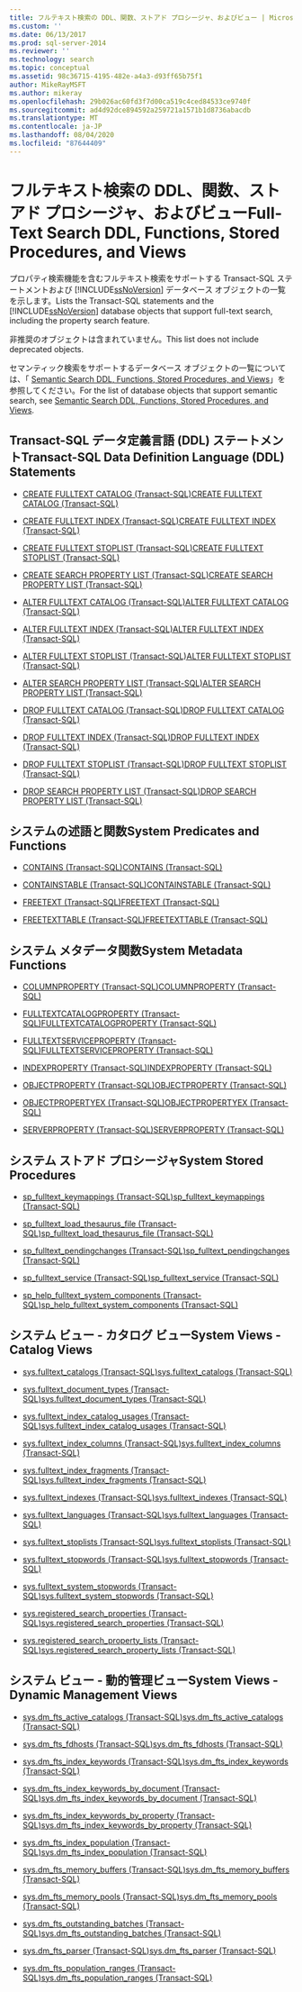 ```yaml
---
title: フルテキスト検索の DDL、関数、ストアド プロシージャ、およびビュー | Microsoft Docs
ms.custom: ''
ms.date: 06/13/2017
ms.prod: sql-server-2014
ms.reviewer: ''
ms.technology: search
ms.topic: conceptual
ms.assetid: 98c36715-4195-482e-a4a3-d93ff65b75f1
author: MikeRayMSFT
ms.author: mikeray
ms.openlocfilehash: 29b026ac60fd3f7d00ca519c4ced84533ce9740f
ms.sourcegitcommit: ad4d92dce894592a259721a1571b1d8736abacdb
ms.translationtype: MT
ms.contentlocale: ja-JP
ms.lasthandoff: 08/04/2020
ms.locfileid: "87644409"
---
```

# <a name="full-text-search-ddl-functions-stored-procedures-and-views"></a><span data-ttu-id="db55e-102">フルテキスト検索の DDL、関数、ストアド プロシージャ、およびビュー</span><span class="sxs-lookup"><span data-stu-id="db55e-102">Full-Text Search DDL, Functions, Stored Procedures, and Views</span></span>
  <span data-ttu-id="db55e-103">プロパティ検索機能を含むフルテキスト検索をサポートする Transact-SQL ステートメントおよび [!INCLUDE[ssNoVersion](../../includes/ssnoversion-md.md)] データベース オブジェクトの一覧を示します。</span><span class="sxs-lookup"><span data-stu-id="db55e-103">Lists the Transact-SQL statements and the [!INCLUDE[ssNoVersion](../../includes/ssnoversion-md.md)] database objects that support full-text search, including the property search feature.</span></span>  
  
 <span data-ttu-id="db55e-104">非推奨のオブジェクトは含まれていません。</span><span class="sxs-lookup"><span data-stu-id="db55e-104">This list does not include deprecated objects.</span></span>  
  
 <span data-ttu-id="db55e-105">セマンティック検索をサポートするデータベース オブジェクトの一覧については、「 [Semantic Search DDL, Functions, Stored Procedures, and Views](../views/views.md)」を参照してください。</span><span class="sxs-lookup"><span data-stu-id="db55e-105">For the list of database objects that support semantic search, see [Semantic Search DDL, Functions, Stored Procedures, and Views](../views/views.md).</span></span>  
  
##  <a name="transact-sql-data-definition-language-ddl-statements"></a><a name="ddl"></a> <span data-ttu-id="db55e-106">Transact-SQL データ定義言語 (DDL) ステートメント</span><span class="sxs-lookup"><span data-stu-id="db55e-106">Transact-SQL Data Definition Language (DDL) Statements</span></span>  
  
-   [<span data-ttu-id="db55e-107">CREATE FULLTEXT CATALOG &#40;Transact-SQL&#41;</span><span class="sxs-lookup"><span data-stu-id="db55e-107">CREATE FULLTEXT CATALOG &#40;Transact-SQL&#41;</span></span>](/sql/t-sql/statements/create-fulltext-catalog-transact-sql)  
  
-   [<span data-ttu-id="db55e-108">CREATE FULLTEXT INDEX &#40;Transact-SQL&#41;</span><span class="sxs-lookup"><span data-stu-id="db55e-108">CREATE FULLTEXT INDEX &#40;Transact-SQL&#41;</span></span>](/sql/t-sql/statements/create-fulltext-index-transact-sql)  
  
-   [<span data-ttu-id="db55e-109">CREATE FULLTEXT STOPLIST &#40;Transact-SQL&#41;</span><span class="sxs-lookup"><span data-stu-id="db55e-109">CREATE FULLTEXT STOPLIST &#40;Transact-SQL&#41;</span></span>](/sql/t-sql/statements/create-fulltext-stoplist-transact-sql)  
  
-   [<span data-ttu-id="db55e-110">CREATE SEARCH PROPERTY LIST &#40;Transact-SQL&#41;</span><span class="sxs-lookup"><span data-stu-id="db55e-110">CREATE SEARCH PROPERTY LIST &#40;Transact-SQL&#41;</span></span>](/sql/t-sql/statements/create-search-property-list-transact-sql)  
  
-   [<span data-ttu-id="db55e-111">ALTER FULLTEXT CATALOG &#40;Transact-SQL&#41;</span><span class="sxs-lookup"><span data-stu-id="db55e-111">ALTER FULLTEXT CATALOG &#40;Transact-SQL&#41;</span></span>](/sql/t-sql/statements/alter-fulltext-catalog-transact-sql)  
  
-   [<span data-ttu-id="db55e-112">ALTER FULLTEXT INDEX &#40;Transact-SQL&#41;</span><span class="sxs-lookup"><span data-stu-id="db55e-112">ALTER FULLTEXT INDEX &#40;Transact-SQL&#41;</span></span>](/sql/t-sql/statements/alter-fulltext-index-transact-sql)  
  
-   [<span data-ttu-id="db55e-113">ALTER FULLTEXT STOPLIST &#40;Transact-SQL&#41;</span><span class="sxs-lookup"><span data-stu-id="db55e-113">ALTER FULLTEXT STOPLIST &#40;Transact-SQL&#41;</span></span>](/sql/t-sql/statements/alter-fulltext-stoplist-transact-sql)  
  
-   [<span data-ttu-id="db55e-114">ALTER SEARCH PROPERTY LIST &#40;Transact-SQL&#41;</span><span class="sxs-lookup"><span data-stu-id="db55e-114">ALTER SEARCH PROPERTY LIST &#40;Transact-SQL&#41;</span></span>](/sql/t-sql/statements/alter-search-property-list-transact-sql)  
  
-   [<span data-ttu-id="db55e-115">DROP FULLTEXT CATALOG &#40;Transact-SQL&#41;</span><span class="sxs-lookup"><span data-stu-id="db55e-115">DROP FULLTEXT CATALOG &#40;Transact-SQL&#41;</span></span>](/sql/t-sql/statements/drop-fulltext-catalog-transact-sql)  
  
-   [<span data-ttu-id="db55e-116">DROP FULLTEXT INDEX &#40;Transact-SQL&#41;</span><span class="sxs-lookup"><span data-stu-id="db55e-116">DROP FULLTEXT INDEX &#40;Transact-SQL&#41;</span></span>](/sql/t-sql/statements/drop-fulltext-index-transact-sql)  
  
-   [<span data-ttu-id="db55e-117">DROP FULLTEXT STOPLIST &#40;Transact-SQL&#41;</span><span class="sxs-lookup"><span data-stu-id="db55e-117">DROP FULLTEXT STOPLIST &#40;Transact-SQL&#41;</span></span>](/sql/t-sql/statements/drop-fulltext-stoplist-transact-sql)  
  
-   [<span data-ttu-id="db55e-118">DROP SEARCH PROPERTY LIST &#40;Transact-SQL&#41;</span><span class="sxs-lookup"><span data-stu-id="db55e-118">DROP SEARCH PROPERTY LIST &#40;Transact-SQL&#41;</span></span>](/sql/t-sql/statements/drop-search-property-list-transact-sql)  
  
##  <a name="system-predicates-and-functions"></a><a name="func"></a> <span data-ttu-id="db55e-119">システムの述語と関数</span><span class="sxs-lookup"><span data-stu-id="db55e-119">System Predicates and Functions</span></span>  
  
-   [<span data-ttu-id="db55e-120">CONTAINS &#40;Transact-SQL&#41;</span><span class="sxs-lookup"><span data-stu-id="db55e-120">CONTAINS &#40;Transact-SQL&#41;</span></span>](/sql/t-sql/queries/contains-transact-sql)  
  
-   [<span data-ttu-id="db55e-121">CONTAINSTABLE &#40;Transact-SQL&#41;</span><span class="sxs-lookup"><span data-stu-id="db55e-121">CONTAINSTABLE &#40;Transact-SQL&#41;</span></span>](/sql/relational-databases/system-functions/containstable-transact-sql)  
  
-   [<span data-ttu-id="db55e-122">FREETEXT &#40;Transact-SQL&#41;</span><span class="sxs-lookup"><span data-stu-id="db55e-122">FREETEXT &#40;Transact-SQL&#41;</span></span>](/sql/t-sql/queries/freetext-transact-sql)  
  
-   [<span data-ttu-id="db55e-123">FREETEXTTABLE &#40;Transact-SQL&#41;</span><span class="sxs-lookup"><span data-stu-id="db55e-123">FREETEXTTABLE &#40;Transact-SQL&#41;</span></span>](/sql/relational-databases/system-functions/freetexttable-transact-sql)  
  
##  <a name="system-metadata-functions"></a><a name="meta"></a> <span data-ttu-id="db55e-124">システム メタデータ関数</span><span class="sxs-lookup"><span data-stu-id="db55e-124">System Metadata Functions</span></span>  
  
-   [<span data-ttu-id="db55e-125">COLUMNPROPERTY &#40;Transact-SQL&#41;</span><span class="sxs-lookup"><span data-stu-id="db55e-125">COLUMNPROPERTY &#40;Transact-SQL&#41;</span></span>](/sql/t-sql/functions/columnproperty-transact-sql)  
  
-   [<span data-ttu-id="db55e-126">FULLTEXTCATALOGPROPERTY &#40;Transact-SQL&#41;</span><span class="sxs-lookup"><span data-stu-id="db55e-126">FULLTEXTCATALOGPROPERTY &#40;Transact-SQL&#41;</span></span>](/sql/t-sql/functions/fulltextcatalogproperty-transact-sql)  
  
-   [<span data-ttu-id="db55e-127">FULLTEXTSERVICEPROPERTY &#40;Transact-SQL&#41;</span><span class="sxs-lookup"><span data-stu-id="db55e-127">FULLTEXTSERVICEPROPERTY &#40;Transact-SQL&#41;</span></span>](/sql/t-sql/functions/fulltextserviceproperty-transact-sql)  
  
-   [<span data-ttu-id="db55e-128">INDEXPROPERTY &#40;Transact-SQL&#41;</span><span class="sxs-lookup"><span data-stu-id="db55e-128">INDEXPROPERTY &#40;Transact-SQL&#41;</span></span>](/sql/t-sql/functions/indexproperty-transact-sql)  
  
-   [<span data-ttu-id="db55e-129">OBJECTPROPERTY &#40;Transact-SQL&#41;</span><span class="sxs-lookup"><span data-stu-id="db55e-129">OBJECTPROPERTY &#40;Transact-SQL&#41;</span></span>](/sql/t-sql/functions/objectpropertyex-transact-sql)  
  
-   [<span data-ttu-id="db55e-130">OBJECTPROPERTYEX &#40;Transact-SQL&#41;</span><span class="sxs-lookup"><span data-stu-id="db55e-130">OBJECTPROPERTYEX &#40;Transact-SQL&#41;</span></span>](/sql/t-sql/functions/objectproperty-transact-sql)  
  
-   [<span data-ttu-id="db55e-131">SERVERPROPERTY &#40;Transact-SQL&#41;</span><span class="sxs-lookup"><span data-stu-id="db55e-131">SERVERPROPERTY &#40;Transact-SQL&#41;</span></span>](/sql/t-sql/functions/serverproperty-transact-sql)  
  
##  <a name="system-stored-procedures"></a><a name="proc"></a> <span data-ttu-id="db55e-132">システム ストアド プロシージャ</span><span class="sxs-lookup"><span data-stu-id="db55e-132">System Stored Procedures</span></span>  
  
-   [<span data-ttu-id="db55e-133">sp_fulltext_keymappings &#40;Transact-SQL&#41;</span><span class="sxs-lookup"><span data-stu-id="db55e-133">sp_fulltext_keymappings &#40;Transact-SQL&#41;</span></span>](/sql/relational-databases/system-stored-procedures/sp-fulltext-keymappings-transact-sql)  
  
-   [<span data-ttu-id="db55e-134">sp_fulltext_load_thesaurus_file &#40;Transact-SQL&#41;</span><span class="sxs-lookup"><span data-stu-id="db55e-134">sp_fulltext_load_thesaurus_file &#40;Transact-SQL&#41;</span></span>](/sql/relational-databases/system-stored-procedures/sp-fulltext-load-thesaurus-file-transact-sql)  
  
-   [<span data-ttu-id="db55e-135">sp_fulltext_pendingchanges &#40;Transact-SQL&#41;</span><span class="sxs-lookup"><span data-stu-id="db55e-135">sp_fulltext_pendingchanges &#40;Transact-SQL&#41;</span></span>](/sql/relational-databases/system-stored-procedures/sp-fulltext-pendingchanges-transact-sql)  
  
-   [<span data-ttu-id="db55e-136">sp_fulltext_service &#40;Transact-SQL&#41;</span><span class="sxs-lookup"><span data-stu-id="db55e-136">sp_fulltext_service &#40;Transact-SQL&#41;</span></span>](/sql/relational-databases/system-stored-procedures/sp-fulltext-service-transact-sql)  
  
-   [<span data-ttu-id="db55e-137">sp_help_fulltext_system_components &#40;Transact-SQL&#41;</span><span class="sxs-lookup"><span data-stu-id="db55e-137">sp_help_fulltext_system_components &#40;Transact-SQL&#41;</span></span>](/sql/relational-databases/system-stored-procedures/sp-help-fulltext-system-components-transact-sql)  
  
##  <a name="system-views---catalog-views"></a><a name="cat"></a> <span data-ttu-id="db55e-138">システム ビュー - カタログ ビュー</span><span class="sxs-lookup"><span data-stu-id="db55e-138">System Views - Catalog Views</span></span>  
  
-   [<span data-ttu-id="db55e-139">sys.fulltext_catalogs &#40;Transact-SQL&#41;</span><span class="sxs-lookup"><span data-stu-id="db55e-139">sys.fulltext_catalogs &#40;Transact-SQL&#41;</span></span>](/sql/relational-databases/system-catalog-views/sys-fulltext-catalogs-transact-sql)  
  
-   [<span data-ttu-id="db55e-140">sys.fulltext_document_types &#40;Transact-SQL&#41;</span><span class="sxs-lookup"><span data-stu-id="db55e-140">sys.fulltext_document_types &#40;Transact-SQL&#41;</span></span>](/sql/relational-databases/system-catalog-views/sys-fulltext-document-types-transact-sql)  
  
-   [<span data-ttu-id="db55e-141">sys.fulltext_index_catalog_usages &#40;Transact-SQL&#41;</span><span class="sxs-lookup"><span data-stu-id="db55e-141">sys.fulltext_index_catalog_usages &#40;Transact-SQL&#41;</span></span>](/sql/relational-databases/system-catalog-views/sys-fulltext-index-catalog-usages-transact-sql)  
  
-   [<span data-ttu-id="db55e-142">sys.fulltext_index_columns &#40;Transact-SQL&#41;</span><span class="sxs-lookup"><span data-stu-id="db55e-142">sys.fulltext_index_columns &#40;Transact-SQL&#41;</span></span>](/sql/relational-databases/system-catalog-views/sys-fulltext-index-columns-transact-sql)  
  
-   [<span data-ttu-id="db55e-143">sys.fulltext_index_fragments &#40;Transact-SQL&#41;</span><span class="sxs-lookup"><span data-stu-id="db55e-143">sys.fulltext_index_fragments &#40;Transact-SQL&#41;</span></span>](/sql/relational-databases/system-catalog-views/sys-fulltext-index-fragments-transact-sql)  
  
-   [<span data-ttu-id="db55e-144">sys.fulltext_indexes &#40;Transact-SQL&#41;</span><span class="sxs-lookup"><span data-stu-id="db55e-144">sys.fulltext_indexes &#40;Transact-SQL&#41;</span></span>](/sql/relational-databases/system-catalog-views/sys-fulltext-indexes-transact-sql)  
  
-   [<span data-ttu-id="db55e-145">sys.fulltext_languages &#40;Transact-SQL&#41;</span><span class="sxs-lookup"><span data-stu-id="db55e-145">sys.fulltext_languages &#40;Transact-SQL&#41;</span></span>](/sql/relational-databases/system-catalog-views/sys-fulltext-languages-transact-sql)  
  
-   [<span data-ttu-id="db55e-146">sys.fulltext_stoplists &#40;Transact-SQL&#41;</span><span class="sxs-lookup"><span data-stu-id="db55e-146">sys.fulltext_stoplists &#40;Transact-SQL&#41;</span></span>](/sql/relational-databases/system-catalog-views/sys-fulltext-stoplists-transact-sql)  
  
-   [<span data-ttu-id="db55e-147">sys.fulltext_stopwords &#40;Transact-SQL&#41;</span><span class="sxs-lookup"><span data-stu-id="db55e-147">sys.fulltext_stopwords &#40;Transact-SQL&#41;</span></span>](/sql/relational-databases/system-catalog-views/sys-fulltext-stopwords-transact-sql)  
  
-   [<span data-ttu-id="db55e-148">sys.fulltext_system_stopwords &#40;Transact-SQL&#41;</span><span class="sxs-lookup"><span data-stu-id="db55e-148">sys.fulltext_system_stopwords &#40;Transact-SQL&#41;</span></span>](/sql/relational-databases/system-catalog-views/sys-fulltext-system-stopwords-transact-sql)  
  
-   [<span data-ttu-id="db55e-149">sys.registered_search_properties &#40;Transact-SQL&#41;</span><span class="sxs-lookup"><span data-stu-id="db55e-149">sys.registered_search_properties &#40;Transact-SQL&#41;</span></span>](/sql/relational-databases/system-catalog-views/sys-registered-search-properties-transact-sql)  
  
-   [<span data-ttu-id="db55e-150">sys.registered_search_property_lists &#40;Transact-SQL&#41;</span><span class="sxs-lookup"><span data-stu-id="db55e-150">sys.registered_search_property_lists &#40;Transact-SQL&#41;</span></span>](/sql/relational-databases/system-catalog-views/sys-registered-search-property-lists-transact-sql)  
  
##  <a name="system-views---dynamic-management-views"></a><a name="dmv"></a> <span data-ttu-id="db55e-151">システム ビュー - 動的管理ビュー</span><span class="sxs-lookup"><span data-stu-id="db55e-151">System Views - Dynamic Management Views</span></span>  
  
-   [<span data-ttu-id="db55e-152">sys.dm_fts_active_catalogs &#40;Transact-SQL&#41;</span><span class="sxs-lookup"><span data-stu-id="db55e-152">sys.dm_fts_active_catalogs &#40;Transact-SQL&#41;</span></span>](/sql/relational-databases/system-dynamic-management-views/sys-dm-fts-active-catalogs-transact-sql)  
  
-   [<span data-ttu-id="db55e-153">sys.dm_fts_fdhosts &#40;Transact-SQL&#41;</span><span class="sxs-lookup"><span data-stu-id="db55e-153">sys.dm_fts_fdhosts &#40;Transact-SQL&#41;</span></span>](/sql/relational-databases/system-dynamic-management-views/sys-dm-fts-fdhosts-transact-sql)  
  
-   [<span data-ttu-id="db55e-154">sys.dm_fts_index_keywords &#40;Transact-SQL&#41;</span><span class="sxs-lookup"><span data-stu-id="db55e-154">sys.dm_fts_index_keywords &#40;Transact-SQL&#41;</span></span>](/sql/relational-databases/system-dynamic-management-views/sys-dm-fts-index-keywords-transact-sql)  
  
-   [<span data-ttu-id="db55e-155">sys.dm_fts_index_keywords_by_document &#40;Transact-SQL&#41;</span><span class="sxs-lookup"><span data-stu-id="db55e-155">sys.dm_fts_index_keywords_by_document &#40;Transact-SQL&#41;</span></span>](/sql/relational-databases/system-dynamic-management-views/sys-dm-fts-index-keywords-by-document-transact-sql)  
  
-   [<span data-ttu-id="db55e-156">sys.dm_fts_index_keywords_by_property &#40;Transact-SQL&#41;</span><span class="sxs-lookup"><span data-stu-id="db55e-156">sys.dm_fts_index_keywords_by_property &#40;Transact-SQL&#41;</span></span>](/sql/relational-databases/system-dynamic-management-views/sys-dm-fts-index-keywords-by-property-transact-sql)  
  
-   [<span data-ttu-id="db55e-157">sys.dm_fts_index_population &#40;Transact-SQL&#41;</span><span class="sxs-lookup"><span data-stu-id="db55e-157">sys.dm_fts_index_population &#40;Transact-SQL&#41;</span></span>](/sql/relational-databases/system-dynamic-management-views/sys-dm-fts-index-population-transact-sql)  
  
-   [<span data-ttu-id="db55e-158">sys.dm_fts_memory_buffers &#40;Transact-SQL&#41;</span><span class="sxs-lookup"><span data-stu-id="db55e-158">sys.dm_fts_memory_buffers &#40;Transact-SQL&#41;</span></span>](/sql/relational-databases/system-dynamic-management-views/sys-dm-fts-memory-buffers-transact-sql)  
  
-   [<span data-ttu-id="db55e-159">sys.dm_fts_memory_pools &#40;Transact-SQL&#41;</span><span class="sxs-lookup"><span data-stu-id="db55e-159">sys.dm_fts_memory_pools &#40;Transact-SQL&#41;</span></span>](/sql/relational-databases/system-dynamic-management-views/sys-dm-fts-memory-pools-transact-sql)  
  
-   [<span data-ttu-id="db55e-160">sys.dm_fts_outstanding_batches &#40;Transact-SQL&#41;</span><span class="sxs-lookup"><span data-stu-id="db55e-160">sys.dm_fts_outstanding_batches &#40;Transact-SQL&#41;</span></span>](/sql/relational-databases/system-dynamic-management-views/sys-dm-fts-outstanding-batches-transact-sql)  
  
-   [<span data-ttu-id="db55e-161">sys.dm_fts_parser &#40;Transact-SQL&#41;</span><span class="sxs-lookup"><span data-stu-id="db55e-161">sys.dm_fts_parser &#40;Transact-SQL&#41;</span></span>](/sql/relational-databases/system-dynamic-management-views/sys-dm-fts-parser-transact-sql)  
  
-   [<span data-ttu-id="db55e-162">sys.dm_fts_population_ranges &#40;Transact-SQL&#41;</span><span class="sxs-lookup"><span data-stu-id="db55e-162">sys.dm_fts_population_ranges &#40;Transact-SQL&#41;</span></span>](/sql/relational-databases/system-dynamic-management-views/sys-dm-fts-population-ranges-transact-sql)  
  
  
